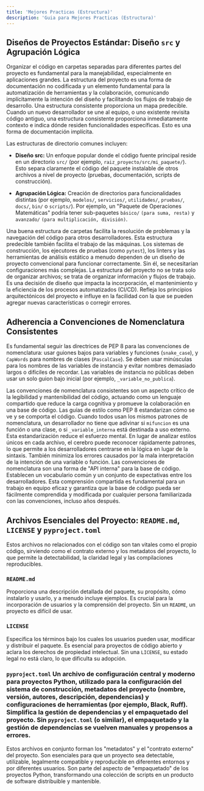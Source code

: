 ```yaml
---
title: 'Mejores Practicas (Estructura)'
description: 'Guia para Mejores Practicas (Estructura)'
---
```


## Diseños de Proyectos Estándar: Diseño `src` y Agrupación Lógica
Organizar el código en carpetas separadas para diferentes partes del proyecto es fundamental para la manejabilidad, especialmente en aplicaciones grandes. La estructura del proyecto es una forma de documentación no codificada y un elemento fundamental para la automatización de herramientas y la colaboración, comunicando implícitamente la intención del diseño y facilitando los flujos de trabajo de desarrollo. Una estructura consistente proporciona un mapa predecible. Cuando un nuevo desarrollador se une al equipo, o uno existente revisita código antiguo, una estructura consistente proporciona inmediatamente contexto e indica dónde residen funcionalidades específicas. Esto es una forma de documentación implícita.   

Las estructuras de directorio comunes incluyen:

- **Diseño src:** Un enfoque popular donde el código fuente principal reside en un directorio `src/` (por ejemplo, `raiz_proyecto/src/mi_paquete/`). Esto separa claramente el código del paquete instalable de otros archivos a nivel de proyecto (pruebas, documentación, scripts de construcción).   

- **Agrupación Lógica:** Creación de directorios para funcionalidades distintas (por ejemplo, `modelos/`, `servicios/`, `utilidades/`, `pruebas/`, `docs/`, `bin/` o `scripts/`). Por ejemplo, un "Paquete de Operaciones Matemáticas" podría tener sub-paquetes `básico/` `(para suma, resta)` y `avanzado/` `(para multiplicación, división)`.   

Una buena estructura de carpetas facilita la resolución de problemas y la navegación del código para otros desarrolladores. Esta estructura predecible también facilita el trabajo de las máquinas. Los sistemas de construcción, los ejecutores de pruebas (como `pytest`), los linters y las herramientas de análisis estático a menudo dependen de un diseño de proyecto convencional para funcionar correctamente. Sin él, se necesitarían configuraciones más complejas. La estructura del proyecto no se trata solo de organizar archivos; se trata de organizar información y flujos de trabajo. Es una decisión de diseño que impacta la incorporación, el mantenimiento y la eficiencia de los procesos automatizados (CI/CD). Refleja los principios arquitectónicos del proyecto e influye en la facilidad con la que se pueden agregar nuevas características o corregir errores.

## Adherencia a Convenciones de Nomenclatura Consistentes
Es fundamental seguir las directrices de PEP 8 para las convenciones de nomenclatura: usar guiones bajos para variables y funciones (`snake_case`), y `CapWords` para nombres de clases (`PascalCase`). Se deben usar minúsculas para los nombres de las variables de instancia y evitar nombres demasiado largos o difíciles de recordar. Las variables de instancia no públicas deben usar un solo guion bajo inicial (por ejemplo, `_variable_no_publica`).   

Las convenciones de nomenclatura consistentes son un aspecto crítico de la legibilidad y mantenibilidad del código, actuando como un lenguaje compartido que reduce la carga cognitiva y promueve la colaboración en una base de código. Las guías de estilo como PEP 8 estandarizan cómo se ve y se comporta el código. Cuando todos usan los mismos patrones de nomenclatura, un desarrollador no tiene que adivinar si `mifuncion` es una función o una clase, o si `_variable_interna` está destinada a uso externo. Esta estandarización reduce el esfuerzo mental. En lugar de analizar estilos únicos en cada archivo, el cerebro puede reconocer rápidamente patrones, lo que permite a los desarrolladores centrarse en la lógica en lugar de la sintaxis. También minimiza los errores causados por la mala interpretación de la intención de una variable o función. Las convenciones de nomenclatura son una forma de "API interna" para la base de código. Establecen un vocabulario común y un conjunto de expectativas entre los desarrolladores. Esta comprensión compartida es fundamental para un trabajo en equipo eficaz y garantiza que la base de código pueda ser fácilmente comprendida y modificada por cualquier persona familiarizada con las convenciones, incluso años después.

## Archivos Esenciales del Proyecto: `README.md`, `LICENSE` y `pyproject.toml`
Estos archivos no relacionados con el código son tan vitales como el propio código, sirviendo como el contrato externo y los metadatos del proyecto, lo que permite la detectabilidad, la claridad legal y las compilaciones reproducibles.

### `README.md` 
Proporciona una descripción detallada del paquete, su propósito, cómo instalarlo y usarlo, y a menudo incluye ejemplos. Es crucial para la incorporación de usuarios y la comprensión del proyecto. Sin un `README`, un proyecto es difícil de usar.

### `LICENSE`
Especifica los términos bajo los cuales los usuarios pueden usar, modificar y distribuir el paquete. Es esencial para proyectos de código abierto y aclara los derechos de propiedad intelectual. Sin una `LICENSE`, su estado legal no está claro, lo que dificulta su adopción.

### `pyproject.toml` Un archivo de configuración central y moderno para proyectos Python, utilizado para la configuración del sistema de construcción, metadatos del proyecto (nombre, versión, autores, descripción, dependencias) y configuraciones de herramientas (por ejemplo, Black, Ruff). Simplifica la gestión de dependencias y el empaquetado del proyecto. Sin `pyproject.toml` (o similar), el empaquetado y la gestión de dependencias se vuelven manuales y propensos a errores.

Estos archivos en conjunto forman los "metadatos" y el "contrato externo" del proyecto. Son esenciales para que un proyecto sea detectable, utilizable, legalmente compatible y reproducible en diferentes entornos y por diferentes usuarios. Son parte del aspecto de "empaquetado" de los proyectos Python, transformando una colección de scripts en un producto de software distribuible y mantenible.